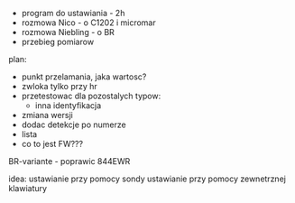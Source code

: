 - program do ustawiania - 2h
- rozmowa Nico - o C1202 i micromar
- rozmowa Niebling - o BR
- przebieg pomiarow


plan:
- punkt przelamania, jaka wartosc?
- zwloka tylko przy hr
- przetestowac dla pozostalych typow:
	- inna identyfikacja
- zmiana wersji
- dodac detekcje po numerze
- lista 
- co to jest FW???

BR-variante - poprawic
844EWR



idea:
ustawianie przy pomocy sondy
ustawianie przy pomocy zewnetrznej klawiatury

